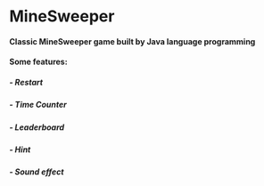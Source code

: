 # MineSweeper
#### Classic MineSweeper game built by Java language programming
#### Some features:
##### - Restart
##### - Time Counter
##### - Leaderboard
##### - Hint
##### - Sound effect
